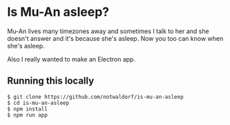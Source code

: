 # Is Mu-An asleep?

Mu-An lives many timezones away and sometimes I talk to her and she doesn't
answer and it's because she's asleep. Now you too can know when she's asleep.

Also I really wanted to make an Electron app.

## Running this locally

```
$ git clone https://github.com/notwaldorf/is-mu-an-asleep
$ cd is-mu-an-asleep
$ npm install
$ npm run app
```
